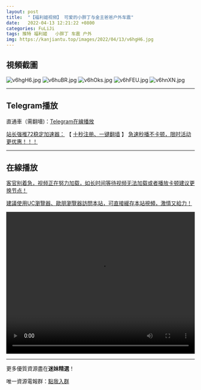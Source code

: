 ```yaml
---
layout: post
title:  "【福利姬视频】 可爱的小胖丁与金主爸爸户外车震"
date:   2022-04-13 12:21:22 +0800
categories: FuLiJi
tags: 推特 福利姬   小胖丁 车震 户外
img: https://kanjiantu.top/images/2022/04/13/v6hgH6.jpg
---
```



## 視頻截圖

![v6hgH6.jpg](https://kanjiantu.top/images/2022/04/13/v6hgH6.jpg)
![v6huBR.jpg](https://kanjiantu.top/images/2022/04/13/v6huBR.jpg)
![v6hOks.jpg](https://kanjiantu.top/images/2022/04/13/v6hOks.jpg)
![v6hFEU.jpg](https://kanjiantu.top/images/2022/04/13/v6hFEU.jpg)
![v6hnXN.jpg](https://kanjiantu.top/images/2022/04/13/v6hnXN.jpg)

* * *
## Telegram播放

直通車（需翻墻)：[Telegram在線播放](https://t.me/mimeijingxuan/677)

<u>站长强推72稳定加速器：</u> 【 [十秒注册、一键翻墙](https://72vpn.xyz/#/register?code=mimei) 】
<u>  急速秒播不卡顿，限时活动更优惠！！！</u>
* * *
## 在線播放
<u>客官别着急，视频正在努力加载，如长时间等待视频无法加载或者播放卡顿建议更换节点！</u>

<u>建議使用UC瀏覽器、歐朋瀏覽器訪問本站，可直接緩存本站視頻，激情又給力！</u>
<center><video src="https://cdn.publer.io/uploads/videos/62520b33db27973e6042ce29/8609769bbb107f68faebe689cbae520a.mp4" width="100%" height="380px" controls="controls"></video></center>

* * *
更多優質資源盡在**迷妹精選**！

唯一資源電報群：[點我入群](https://t.me/mimeijingxuan)


